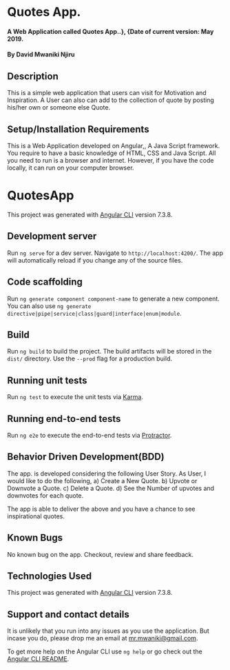 # Quotes App.
#### A Web Application called Quotes App..}, {Date of current version: May 2019.
#### By **David Mwaniki Njiru**
## Description

This is a simple web application that users can visit for Motivation and Inspiration. A User can also can add to the collection of quote by posting his/her own or someone else Quote.

## Setup/Installation Requirements
This is a Web Application developed on Angular,, A Java Script framework. You require to have a basic knowledge of HTML, CSS and Java Script. All you need to run is a browser and internet. However, if you have the code locally, it can run on your computer browser.

# QuotesApp

This project was generated with [Angular CLI](https://github.com/angular/angular-cli) version 7.3.8.

## Development server

Run `ng serve` for a dev server. Navigate to `http://localhost:4200/`. The app will automatically reload if you change any of the source files.

## Code scaffolding

Run `ng generate component component-name` to generate a new component. You can also use `ng generate directive|pipe|service|class|guard|interface|enum|module`.

## Build

Run `ng build` to build the project. The build artifacts will be stored in the `dist/` directory. Use the `--prod` flag for a production build.

## Running unit tests

Run `ng test` to execute the unit tests via [Karma](https://karma-runner.github.io).

## Running end-to-end tests

Run `ng e2e` to execute the end-to-end tests via [Protractor](http://www.protractortest.org/).


## Behavior Driven Development(BDD)
The app. is developed considering the following User Story. As User, I would like to do the following,
a) Create a New Quote.
b) Upvote or Downvote a Quote.
c) Delete a Quote.
d) See the Number of upvotes and downvotes for each quote.

The app is able to deliver the above and you have a chance to see inspirational quotes.

## Known Bugs
No known bug on the app. Checkout, review and share feedback.

## Technologies Used
This project was generated with [Angular CLI](https://github.com/angular/angular-cli) version 7.3.8.

## Support and contact details
It is unlikely that you run into any issues as you use the application. But incase you do, please drop me an email at mr.mwaniki@gmail.com.


To get more help on the Angular CLI use `ng help` or go check out the [Angular CLI README](https://github.com/angular/angular-cli/blob/master/README.md).
